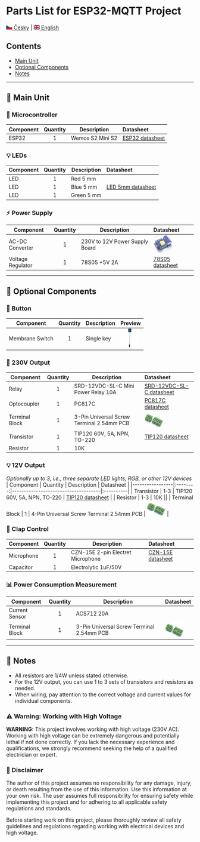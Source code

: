 # Parts List for ESP32-MQTT Project

[<img src="https://raw.githubusercontent.com/lipis/flag-icons/main/flags/4x3/cz.svg" width="16"> Česky](./SeznamSoucastek.md) | [<img src="https://raw.githubusercontent.com/lipis/flag-icons/main/flags/4x3/gb.svg" width="16"> English](./Parts-List.md)

## Contents
- [Main Unit](#main-unit)
- [Optional Components](#optional-components)
- [Notes](#notes)

---

## 🔌 Main Unit

### 🧠 Microcontroller
| Component  | Quantity | Description         | Datasheet |
|------------|:--------:|---------------------|:----------|
| ESP32      |    1     | Wemos S2 Mini S2    | [ESP32 datasheet](https://www.wemos.cc/en/latest/s2/s2_mini.html) |

### 💡 LEDs
| Component  | Quantity | Description         | Datasheet |
|------------|:--------:|---------------------|:----------|
| LED        |    1     | Red 5 mm            ||
| LED        |    1     | Blue 5 mm           | [LED 5mm datasheet](https://www.tme.eu/Document/e17ac5a5d91f1e843e5681cfa4a5ba4b/HLMP-HG64-VY0DD.pdf) |
| LED        |    1     | Green 5 mm          ||

### ⚡ Power Supply
| Component       | Quantity | Description                         | Datasheet |
|-----------------|:--------:|-------------------------------------|:----------|
| AC-DC Converter |    1     | 230V to 12V Power Supply Board       | <img src="https://github.com/Vladous/ESP32-Mqtt/raw/main/.pictures/AC-DC Converter.png" width="50"> |
| Voltage Regulator|    1     | 78S05 +5V 2A                       | [78S05 datasheet](https://www.farnell.com/datasheets/1815527.pdf) |

---

## 🔧 Optional Components

### 🔘 Button
| Component       | Quantity | Description            | Preview |
|-----------------|:--------:|------------------------|:--------|
| Membrane Switch |    1     | Single key             | <img src="https://github.com/Vladous/ESP32-Mqtt/raw/main/.pictures/MembraneButton.png" width="50"> |

### 🔌 230V Output
| Component       | Quantity | Description                         | Datasheet |
|-----------------|:--------:|-------------------------------------|:----------|
| Relay           |    1     | SRD-12VDC-SL-C Mini Power Relay 10A | [SRD-12VDC-SL-C datasheet](http://www.songlerelay.com/Public/Uploads/20161104/581c81ac16e36.pdf) |
| Optocoupler     |    1     | PC817C                              | [PC817C datasheet](https://www.farnell.com/datasheets/73758.pdf) |
| Terminal Block  |    1     | 3-Pin Universal Screw Terminal 2.54mm PCB | <img src="https://github.com/Vladous/ESP32-Mqtt/raw/main/.pictures/UniversalniSvorka.png" width="50"> |
| Transistor      |    1     | TIP120 60V, 5A, NPN, TO-220         | [TIP120 datasheet](https://www.farnell.com/datasheets/2877030.pdf) |
| Resistor        |    1     | 10K                                ||

### 💡 12V Output
*Optionally up to 3, i.e., three separate LED lights, RGB, or other 12V devices*
| Component       | Quantity | Description                         | Datasheet |
|-----------------|:--------:|-------------------------------------|:----------|
| Transistor      | 1-3      | TIP120 60V, 5A, NPN, TO-220         | [TIP120 datasheet](https://www.farnell.com/datasheets/2877030.pdf) |
| Resistor        | 1-3      | 10K                                ||
| Terminal Block  |    1     | 4-Pin Universal Screw Terminal 2.54mm PCB | <img src="https://github.com/Vladous/ESP32-Mqtt/raw/main/.pictures/UniversalniSvorka.png" width="50"> |

### 👏 Clap Control
| Component       | Quantity | Description                         | Datasheet |
|-----------------|:--------:|-------------------------------------|:----------|
| Microphone      |    1     | CZN-15E 2-pin Electret Microphone    | [CZN-15E datasheet](https://eva.fing.edu.uy/file.php/1241/materiales/HD/CZN-15E.pdf) |
| Capacitor       |    1     | Electrolytic 1uF/50V               ||

### 📊 Power Consumption Measurement
| Component       | Quantity | Description                         | Datasheet |
|-----------------|:--------:|-------------------------------------|:----------|
| Current Sensor  |    1     | ACS712 20A                          ||
| Terminal Block  |    1     | 3-Pin Universal Screw Terminal 2.54mm PCB | <img src="https://github.com/Vladous/ESP32-Mqtt/raw/main/.pictures/UniversalniSvorka.png" width="50"> |

---

## 📝 Notes
- All resistors are 1/4W unless stated otherwise.
- For the 12V output, you can use 1 to 3 sets of transistors and resistors as needed.
- When wiring, pay attention to the correct voltage and current values for individual components.

### ⚠️ Warning: Working with High Voltage
**WARNING:** This project involves working with high voltage (230V AC). Working with high voltage can be extremely dangerous and potentially lethal if not done correctly. If you lack the necessary experience and qualifications, we strongly recommend seeking the help of a qualified electrician or expert.

### 🛑 Disclaimer
The author of this project assumes no responsibility for any damage, injury, or death resulting from the use of this information. Use this information at your own risk. The user assumes full responsibility for ensuring safety while implementing this project and for adhering to all applicable safety regulations and standards.

Before starting work on this project, please thoroughly review all safety guidelines and regulations regarding working with electrical devices and high voltage.

